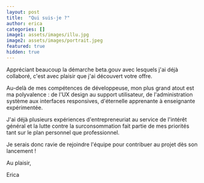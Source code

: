 ```yaml
---
layout: post
title:  "Qui suis-je ?"
author: erica
categories: []
image1: assets/images/illu.jpg
image2: assets/images/portrait.jpeg
featured: true
hidden: true
---
```


Appréciant beaucoup la démarche beta.gouv avec lesquels j'ai déjà collaboré, c'est avec plaisir que j'ai découvert votre offre. 

Au-delà de mes compétences de développeuse, mon plus grand atout est ma polyvalence : de l'UX design au support utilisateur, de l'administration système aux interfaces responsives, d'éternelle apprenante à enseignante expérimentée. 

J'ai déjà plusieurs expériences d'entrepreneuriat au service de l'intérêt général et la lutte contre la surconsommation fait partie de mes priorités tant sur le plan personnel que professionnel.

Je serais donc ravie de rejoindre l'équipe pour contribuer au projet dès son lancement !

Au plaisir,

Erica